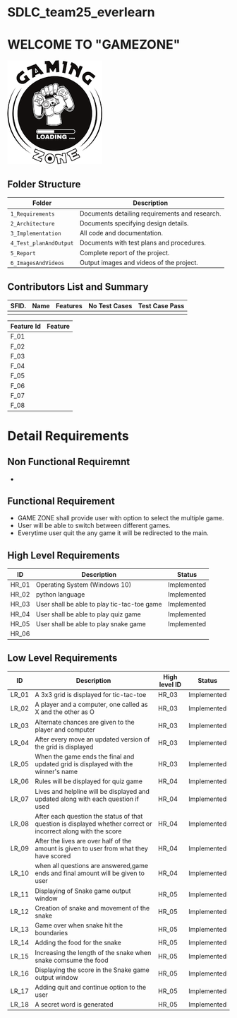 # SDLC_team25_everlearn
# WELCOME TO  "GAMEZONE"
![Banner](https://github.com/hrithwik6986/SDLC_25_everlearn/blob/main/1_Requirements/gaming.png)



## Folder Structure
Folder                  | Description
------------------------| -----------------------------------------
`1_Requirements`        | Documents detailing requirements and research.
`2_Architecture`        | Documents specifying design details.
`3_Implementation`      | All code and documentation.
`4_Test_planAndOutput`  | Documents with test plans and procedures.
`5_Report`              | Complete report of the project.
`6_ImagesAndVideos`     | Output images and videos of the project.


## Contributors List and Summary

SFID.  |  Name      |    Features                       |   No Test Cases|  Test Case Pass|
-------|----------- |-----------------------------------|----------------|----------------|
       |            |                                   |                |                |
       

| Feature Id | Feature |
| -----------|---------|
|F_01|                      |
|F_02|                      |
|F_03|                      |
|F_04|                      |
|F_05|                      |
|F_06|                      |
|F_07|                      |
|F_08|                      |


# Detail Requirements

## Non Functional Requiremnt 
*

## Functional Requirement 
* GAME ZONE shall provide user with option to select the multiple game. 
* User will be able to switch between different games.
* Everytime user quit the any game it will be redirected to the main.

## High Level Requirements

|      ID          |Description                          |Status                         
|----------------|-------------------------------|-----------------------------|
|HR_01|Operating System (Windows 10)             |Implemented                  |
|HR_02|python language                           |Implemented                  |
|HR_03|User shall be able to play tic-tac-toe game|Implemented                 |
|HR_04|User shall be able to play quiz game      |Implemented                             |
|HR_05|User shall be able to play snake game     |Implemented                             |
|HR_06|                                          |                             |


## Low Level Requirements

|      ID          |Description                          |High level ID|Status |                        
|----------------|-------------------------------|-----------------------------|------------------------------|
|LR_01|       A 3x3 grid is displayed for tic-tac-toe                                   |HR_03|Implemented                  |
|LR_02|          A player and a computer, one called as X and the other as O                                |HR_03|Implemented|
|LR_03| Alternate chances are given to the player and computer|HR_03|Implemented|
|LR_04| After every move an updated version of the grid is displayed|HR_03|Implemented|
|LR_05| When the game ends the final and updated grid is displayed with the winner's name|HR_03|Implemented|
|LR_06| Rules will be displayed for quiz game|HR_04|Implemented|
|LR_07|Lives and helpline will be displayed and updated along with each question if used|HR_04|Implemented|
|LR_08|After each question the status of that question is displayed whether correct or incorrect along with the score|HR_04|Implemented|
|LR_09|After the lives are over half of the amount is given to user from what they have scored|HR_04|Implemented|
|LR_10|when all questions are answered,game ends and final amount will be given to user|HR_04|Implemented|
|LR_11|Displaying of Snake game output window |HR_05|Implemented|
|LR_12|Creation of snake and movement of the snake |HR_05|Implemented|
|LR_13|Game over when snake hit the boundaries |HR_05|Implemented|
|LR_14|Adding the food for the snake |HR_05|Implemented|
|LR_15|Increasing the length of the snake when snake comsume the food |HR_05|Implemented|
|LR_16|Displaying the score in the Snake game output window |HR_05|Implemented|
|LR_17|Adding quit and continue option to the user |HR_05|Implemented|
|LR_18| A secret word is generated|HR_05|Implemented|
